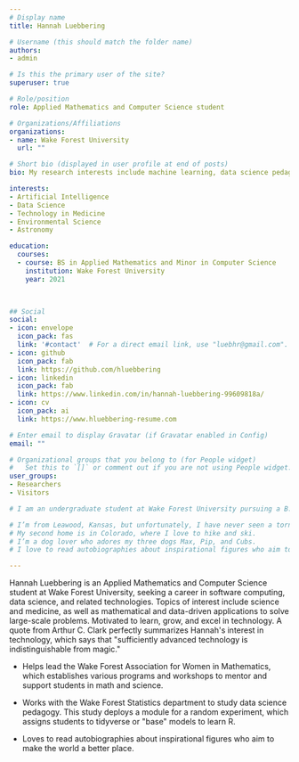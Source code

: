 ```yaml
---
# Display name
title: Hannah Luebbering

# Username (this should match the folder name)
authors:
- admin

# Is this the primary user of the site?
superuser: true

# Role/position
role: Applied Mathematics and Computer Science student

# Organizations/Affiliations
organizations:
- name: Wake Forest University
  url: ""

# Short bio (displayed in user profile at end of posts)
bio: My research interests include machine learning, data science pedagogy, and software computing.

interests:
- Artificial Intelligence
- Data Science
- Technology in Medicine
- Environmental Science
- Astronomy

education:
  courses:
  - course: BS in Applied Mathematics and Minor in Computer Science
    institution: Wake Forest University
    year: 2021

  

## Social
social:
- icon: envelope
  icon_pack: fas
  link: '#contact'  # For a direct email link, use "luebhr@gmail.com".
- icon: github
  icon_pack: fab
  link: https://github.com/hluebbering
- icon: linkedin
  icon_pack: fab
  link: https://www.linkedin.com/in/hannah-luebbering-99609818a/
- icon: cv
  icon_pack: ai
  link: https://www.hluebbering-resume.com

# Enter email to display Gravatar (if Gravatar enabled in Config)
email: ""

# Organizational groups that you belong to (for People widget)
#   Set this to `[]` or comment out if you are not using People widget.
user_groups:
- Researchers
- Visitors

# I am an undergraduate student at Wake Forest University pursuing a B.S. in Applied-Mathematics and a minor in Computer Science. My topics of interest include science and medicine, as well as mathematics and data-driven applications for solving large-scale problems. I think Github is an excellent platform because it promotes collaboration and allows us to develop faster. I believe that growing and expanding consciousness’s scope and scale is the only way to ask the right questions and move forward. A quote from Arthur C. Clark perfectly summarizes my interest in technology, which said that “sufficiently advanced technology is indistinguishable from magic.” And that’s really true.

# I’m from Leawood, Kansas, but unfortunately, I have never seen a tornado.
# My second home is in Colorado, where I love to hike and ski.
# I’m a dog lover who adores my three dogs Max, Pip, and Cubs.
# I love to read autobiographies about inspirational figures who aim to make the world a better place.

---
```



Hannah Luebbering is an Applied Mathematics and Computer Science student at Wake Forest University, seeking a career in software computing, data science, and related technologies. Topics of interest include science and medicine, as well as mathematical and data-driven applications to solve large-scale problems. Motivated to learn, grow, and excel in technology. A quote from Arthur C. Clark perfectly summarizes Hannah's interest in technology, which says that "sufficiently advanced technology is indistinguishable from magic." 

* Helps lead the Wake Forest Association for Women in Mathematics, which establishes various programs and workshops to mentor and support students in math and science.

* Works with the Wake Forest Statistics department to study data science pedagogy. This study deploys a module for a random experiment, which assigns students to tidyverse or "base" models to learn R.

* Loves to read autobiographies about inspirational figures who aim to make the world a better place.

